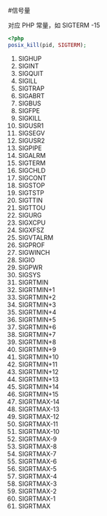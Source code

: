 #信号量

对应 PHP 常量，如 SIGTERM -15

```php
<?php 
posix_kill(pid, SIGTERM);
```

1. SIGHUP 
2. SIGINT 
3. SIGQUIT 
4. SIGILL
5. SIGTRAP
6. SIGABRT
7. SIGBUS
8. SIGFPE
9. SIGKILL
10. SIGUSR1
11. SIGSEGV
12. SIGUSR2
13. SIGPIPE
14. SIGALRM
15. SIGTERM
17. SIGCHLD
18. SIGCONT
19. SIGSTOP
20. SIGTSTP
21. SIGTTIN
22. SIGTTOU
23. SIGURG
24. SIGXCPU
25. SIGXFSZ
26. SIGVTALRM
27. SIGPROF
28. SIGWINCH
29. SIGIO
30. SIGPWR
31. SIGSYS
34. SIGRTMIN
35. SIGRTMIN+1
36. SIGRTMIN+2
37. SIGRTMIN+3
38. SIGRTMIN+4
39. SIGRTMIN+5
40. SIGRTMIN+6
41. SIGRTMIN+7
42. SIGRTMIN+8
43. SIGRTMIN+9
44. SIGRTMIN+10
45. SIGRTMIN+11
46. SIGRTMIN+12
47. SIGRTMIN+13
48. SIGRTMIN+14
49. SIGRTMIN+15
50. SIGRTMAX-14
51. SIGRTMAX-13
52. SIGRTMAX-12
53. SIGRTMAX-11
54. SIGRTMAX-10
55. SIGRTMAX-9
56. SIGRTMAX-8
57. SIGRTMAX-7
58. SIGRTMAX-6
59. SIGRTMAX-5
60. SIGRTMAX-4
61. SIGRTMAX-3
62. SIGRTMAX-2
63. SIGRTMAX-1
64. SIGRTMAX

